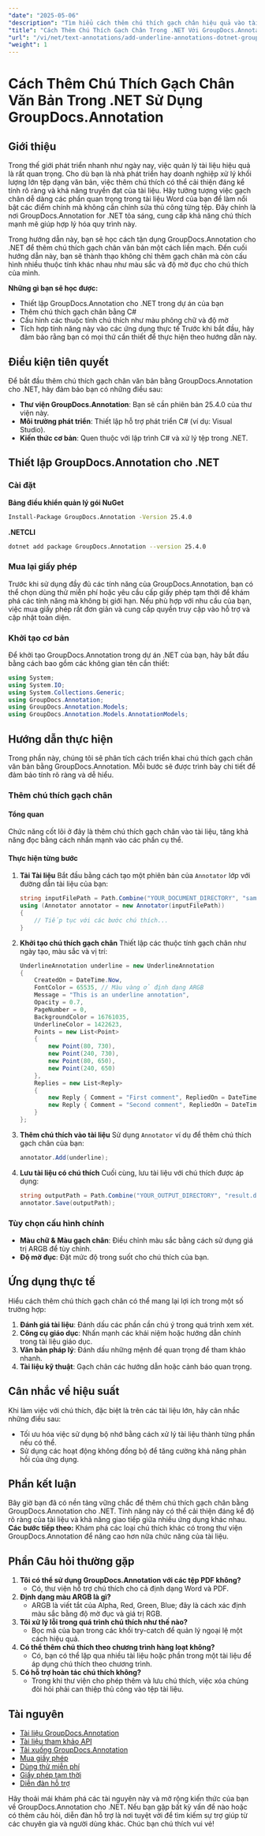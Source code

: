 ```yaml
---
"date": "2025-05-06"
"description": "Tìm hiểu cách thêm chú thích gạch chân hiệu quả vào tài liệu của bạn bằng GroupDocs.Annotation cho .NET. Tăng cường tính rõ ràng và giao tiếp của tài liệu một cách dễ dàng."
"title": "Cách Thêm Chú Thích Gạch Chân Trong .NET Với GroupDocs.Annotation"
"url": "/vi/net/text-annotations/add-underline-annotations-dotnet-groupdocs/"
"weight": 1
---
```


# Cách Thêm Chú Thích Gạch Chân Văn Bản Trong .NET Sử Dụng GroupDocs.Annotation
## Giới thiệu
Trong thế giới phát triển nhanh như ngày nay, việc quản lý tài liệu hiệu quả là rất quan trọng. Cho dù bạn là nhà phát triển hay doanh nghiệp xử lý khối lượng lớn tệp dạng văn bản, việc thêm chú thích có thể cải thiện đáng kể tính rõ ràng và khả năng truyền đạt của tài liệu. Hãy tưởng tượng việc gạch chân dễ dàng các phần quan trọng trong tài liệu Word của bạn để làm nổi bật các điểm chính mà không cần chỉnh sửa thủ công từng tệp. Đây chính là nơi GroupDocs.Annotation for .NET tỏa sáng, cung cấp khả năng chú thích mạnh mẽ giúp hợp lý hóa quy trình này.

Trong hướng dẫn này, bạn sẽ học cách tận dụng GroupDocs.Annotation cho .NET để thêm chú thích gạch chân văn bản một cách liền mạch. Đến cuối hướng dẫn này, bạn sẽ thành thạo không chỉ thêm gạch chân mà còn cấu hình nhiều thuộc tính khác nhau như màu sắc và độ mờ đục cho chú thích của mình.

**Những gì bạn sẽ học được:**
- Thiết lập GroupDocs.Annotation cho .NET trong dự án của bạn
- Thêm chú thích gạch chân bằng C#
- Cấu hình các thuộc tính chú thích như màu phông chữ và độ mờ
- Tích hợp tính năng này vào các ứng dụng thực tế
Trước khi bắt đầu, hãy đảm bảo rằng bạn có mọi thứ cần thiết để thực hiện theo hướng dẫn này.
## Điều kiện tiên quyết
Để bắt đầu thêm chú thích gạch chân văn bản bằng GroupDocs.Annotation cho .NET, hãy đảm bảo bạn có những điều sau:
- **Thư viện GroupDocs.Annotation**: Bạn sẽ cần phiên bản 25.4.0 của thư viện này.
- **Môi trường phát triển**: Thiết lập hỗ trợ phát triển C# (ví dụ: Visual Studio).
- **Kiến thức cơ bản**: Quen thuộc với lập trình C# và xử lý tệp trong .NET.
## Thiết lập GroupDocs.Annotation cho .NET
### Cài đặt
**Bảng điều khiển quản lý gói NuGet**
```bash
Install-Package GroupDocs.Annotation -Version 25.4.0
```
**.NETCLI**
```bash
dotnet add package GroupDocs.Annotation --version 25.4.0
```
### Mua lại giấy phép
Trước khi sử dụng đầy đủ các tính năng của GroupDocs.Annotation, bạn có thể chọn dùng thử miễn phí hoặc yêu cầu cấp giấy phép tạm thời để khám phá các tính năng mà không bị giới hạn. Nếu phù hợp với nhu cầu của bạn, việc mua giấy phép rất đơn giản và cung cấp quyền truy cập vào hỗ trợ và cập nhật toàn diện.
### Khởi tạo cơ bản
Để khởi tạo GroupDocs.Annotation trong dự án .NET của bạn, hãy bắt đầu bằng cách bao gồm các không gian tên cần thiết:
```csharp
using System;
using System.IO;
using System.Collections.Generic;
using GroupDocs.Annotation;
using GroupDocs.Annotation.Models;
using GroupDocs.Annotation.Models.AnnotationModels;
```
## Hướng dẫn thực hiện
Trong phần này, chúng tôi sẽ phân tích cách triển khai chú thích gạch chân văn bản bằng GroupDocs.Annotation. Mỗi bước sẽ được trình bày chi tiết để đảm bảo tính rõ ràng và dễ hiểu.
### Thêm chú thích gạch chân
#### Tổng quan
Chức năng cốt lõi ở đây là thêm chú thích gạch chân vào tài liệu, tăng khả năng đọc bằng cách nhấn mạnh vào các phần cụ thể.
#### Thực hiện từng bước
1. **Tải Tài liệu**
   Bắt đầu bằng cách tạo một phiên bản của `Annotator` lớp với đường dẫn tài liệu của bạn:
   ```csharp
   string inputFilePath = Path.Combine("YOUR_DOCUMENT_DIRECTORY", "sample.docx");
   using (Annotator annotator = new Annotator(inputFilePath))
   {
       // Tiếp tục với các bước chú thích...
   }
   ```
2. **Khởi tạo chú thích gạch chân**
   Thiết lập các thuộc tính gạch chân như ngày tạo, màu sắc và vị trí:
   ```csharp
   UnderlineAnnotation underline = new UnderlineAnnotation
   {
       CreatedOn = DateTime.Now,
       FontColor = 65535, // Màu vàng ở định dạng ARGB
       Message = "This is an underline annotation",
       Opacity = 0.7,
       PageNumber = 0,
       BackgroundColor = 16761035,
       UnderlineColor = 1422623, 
       Points = new List<Point>
       {
           new Point(80, 730),
           new Point(240, 730),
           new Point(80, 650),
           new Point(240, 650)
       },
       Replies = new List<Reply>
       {
           new Reply { Comment = "First comment", RepliedOn = DateTime.Now },
           new Reply { Comment = "Second comment", RepliedOn = DateTime.Now }
       }
   };
   ```
3. **Thêm chú thích vào tài liệu**
   Sử dụng `Annotator` ví dụ để thêm chú thích gạch chân của bạn:
   ```csharp
   annotator.Add(underline);
   ```
4. **Lưu tài liệu có chú thích**
   Cuối cùng, lưu tài liệu với chú thích được áp dụng:
   ```csharp
   string outputPath = Path.Combine("YOUR_OUTPUT_DIRECTORY", "result.docx");
   annotator.Save(outputPath);
   ```
### Tùy chọn cấu hình chính
- **Màu chữ & Màu gạch chân**: Điều chỉnh màu sắc bằng cách sử dụng giá trị ARGB để tùy chỉnh.
- **Độ mờ đục**: Đặt mức độ trong suốt cho chú thích của bạn.
## Ứng dụng thực tế
Hiểu cách thêm chú thích gạch chân có thể mang lại lợi ích trong một số trường hợp:
1. **Đánh giá tài liệu**: Đánh dấu các phần cần chú ý trong quá trình xem xét.
2. **Công cụ giáo dục**: Nhấn mạnh các khái niệm hoặc hướng dẫn chính trong tài liệu giáo dục.
3. **Văn bản pháp lý**: Đánh dấu những mệnh đề quan trọng để tham khảo nhanh.
4. **Tài liệu kỹ thuật**: Gạch chân các hướng dẫn hoặc cảnh báo quan trọng.
## Cân nhắc về hiệu suất
Khi làm việc với chú thích, đặc biệt là trên các tài liệu lớn, hãy cân nhắc những điều sau:
- Tối ưu hóa việc sử dụng bộ nhớ bằng cách xử lý tài liệu thành từng phần nếu có thể.
- Sử dụng các hoạt động không đồng bộ để tăng cường khả năng phản hồi của ứng dụng.
## Phần kết luận
Bây giờ bạn đã có nền tảng vững chắc để thêm chú thích gạch chân bằng GroupDocs.Annotation cho .NET. Tính năng này có thể cải thiện đáng kể độ rõ ràng của tài liệu và khả năng giao tiếp giữa nhiều ứng dụng khác nhau. 
**Các bước tiếp theo:**
Khám phá các loại chú thích khác có trong thư viện GroupDocs.Annotation để nâng cao hơn nữa chức năng của tài liệu.
## Phần Câu hỏi thường gặp
1. **Tôi có thể sử dụng GroupDocs.Annotation với các tệp PDF không?**
   - Có, thư viện hỗ trợ chú thích cho cả định dạng Word và PDF.
2. **Định dạng màu ARGB là gì?**
   - ARGB là viết tắt của Alpha, Red, Green, Blue; đây là cách xác định màu sắc bằng độ mờ đục và giá trị RGB.
3. **Tôi xử lý lỗi trong quá trình chú thích như thế nào?**
   - Bọc mã của bạn trong các khối try-catch để quản lý ngoại lệ một cách hiệu quả.
4. **Có thể thêm chú thích theo chương trình hàng loạt không?**
   - Có, bạn có thể lặp qua nhiều tài liệu hoặc phần trong một tài liệu để áp dụng chú thích theo chương trình.
5. **Có hỗ trợ hoàn tác chú thích không?**
   - Trong khi thư viện cho phép thêm và lưu chú thích, việc xóa chúng đòi hỏi phải can thiệp thủ công vào tệp tài liệu.
## Tài nguyên
- [Tài liệu GroupDocs.Annotation](https://docs.groupdocs.com/annotation/net/)
- [Tài liệu tham khảo API](https://reference.groupdocs.com/annotation/net/)
- [Tải xuống GroupDocs.Annotation](https://releases.groupdocs.com/annotation/net/)
- [Mua giấy phép](https://purchase.groupdocs.com/buy)
- [Dùng thử miễn phí](https://releases.groupdocs.com/annotation/net/)
- [Giấy phép tạm thời](https://purchase.groupdocs.com/temporary-license/)
- [Diễn đàn hỗ trợ](https://forum.groupdocs.com/c/annotation/) 

Hãy thoải mái khám phá các tài nguyên này và mở rộng kiến thức của bạn về GroupDocs.Annotation cho .NET. Nếu bạn gặp bất kỳ vấn đề nào hoặc có thêm câu hỏi, diễn đàn hỗ trợ là nơi tuyệt vời để tìm kiếm sự trợ giúp từ các chuyên gia và người dùng khác. Chúc bạn chú thích vui vẻ!